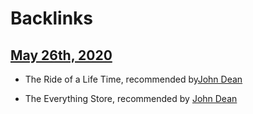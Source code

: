 
# Backlinks
## [May 26th, 2020](<May 26th, 2020.md>)
- The Ride of a Life Time, recommended by[John Dean](<John Dean.md>)

- The Everything Store, recommended by [John Dean](<John Dean.md>)

